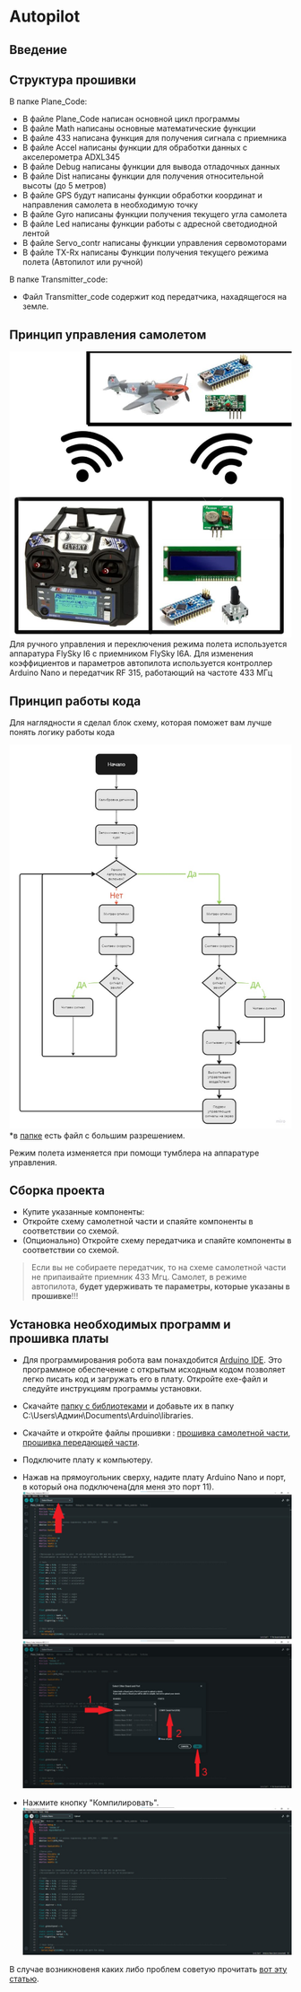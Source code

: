 # Autopilot

## Введение


## Структура прошивки
  В папке Plane_Code:
  - В файле Plane_Code написан основной цикл программы
  - В файле Math написаны основные математические функции
  - В файле 433 написана функция для получения сигнала с приемника 
  - В файле Accel написаны функции для обработки данных с акселерометра ADXL345
  - В файле Debug написаны функции для вывода отладочных данных
  - В файле Dist написаны функции для получения относительной высоты (до 5 метров)
  - В файле GPS будут написаны функции обработки координат и направления самолета в необходимую точку
  - В файле Gyro написаны функции получения текущего угла самолета
  - В файле Led написаны функции работы с адресной светодиодной лентой
  - В файле Servo_contr  написаны функции управления сервомоторами
  - В файле TX-Rx написаны Функции получения текущего режима полета (Автопилот или ручной)
  
  В папке Transmitter_code:
  - Файл Transmitter_code содержит код передатчика, нахадящегося на земле.

## Принцип управления самолетом  
  ![Working_scheme](/Readme_photos/Working_scheme.jpg)
  Для ручного управления и переключения режима полета используется аппаратура FlySky I6 с приемником FlySky I6A.
  Для изменения коэффициентов и параметров автопилота используется контроллер Arduino Nano и передатчик RF 315, работающий на частоте 433 МГц
  
  
  
## Принцип работы кода
	
  Для наглядности я сделал блок схему, которая поможет вам лучше понять логику работы кода
	
 ![Code scheme](/Readme_photos/Code%20scheme.jpg)
 *в [папке](/Readme_photos) есть файл с большим разрешением.
 
 Режим полета изменяется при помощи тумблера на аппаратуре управления.
 

## Сборка проекта
  - Купите указанные компоненты:
  - Откройте схему самолетной части и спаяйте компоненты в соответствии со схемой.
  - (Опционально) Откройте схему передатчика и спаяйте компоненты в соответствии со схемой.
  > Если вы не собираете передатчик, то на схеме самолетной части не припаивайте приемник 433 Mгц. Самолет, в режиме автопилота, **будет удерживать те параметры, которые указаны в прошивке**!!!


## Установка необходимых программ и прошивка платы

  - Для программирования робота вам понаxдобится [Arduino IDE](https://www.arduino.cc/en/software). Это программное обеспечение с открытым исходным кодом позволяет легко писать код и загружать его в плату. Откройте exe-файл и следуйте инструкциям программы установки.

  - Скачайте [папку с  библиотеками](/libraries)  и добавьте их в папку C:\Users\Админ\Documents\Arduino\libraries.
	
  - Скачайте и откройте файлы прошивки : [прошивка самолетной части](/Plane_Code), [прошивка передающей части](/Transmitter_code).
  
  
  - Подключите плату к компьютеру. 
  - Нажав на прямоугольник сверху, надите плату Arduino Nano  и порт, в который она подключена(для меня это порт 11).
  ![Open code files](/Readme_photos/Файл%20прошивки.jpg)
  ![Choice of board and port](/Readme_photos/Выбор%20платы.jpg)
  - Нажмите кнопку "Компилировать".
  ![Upload](/Readme_photos/Загрузить.jpg)
  
  В случае возникновеня каких либо проблем советую прочитать [вот эту статью](https://alexgyver.ru/arduino-first/).
